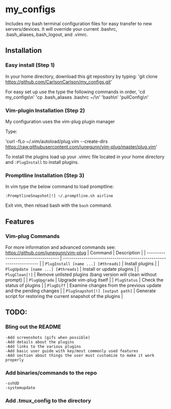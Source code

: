# my_configs
Includes my bash terminal configuration files for easy transfer to new servers/devices. It will override your current .bashrc, .bash_aliases,.bash_logout, and .vimrc.

## Installation 
### Easy install (Step 1)
In your home directory, download this git repository by typing:
'git clone https://github.com/CarlsonCarlson/my_configs.git'

For easy set up use the type the following commands in order, 
'cd my_configs\n'
'cp .bash_aliases .bashrc ~/\n'
'bash\n'
'pullConfig\n'

### Vim-plugin Installation (Step 2)
My configuration uses the vim-plug plugin manager

Type:

'curl -fLo ~/.vim/autoload/plug.vim --create-dirs \
    https://raw.githubusercontent.com/junegunn/vim-plug/master/plug.vim'
    
To install the plugins load up your .vimrc file located in your home directory and `:PlugInstall` to install plugins.

### Promptline Installation (Step 3)
In vim type the below command to load promptline:

`:PromptlineSnapshot[!] ~/.promptline.sh airline`

Exit vim, then reload bash with the `bash` command.


## Features
### Vim-plug Commands 
For more information and advanced commands see: https://github.com/junegunn/vim-plug
| Command                             | Description                                                        |
| ----------------------------------- | ------------------------------------------------------------------ |
| `PlugInstall [name ...] [#threads]` | Install plugins                                                    |
| `PlugUpdate [name ...] [#threads]`  | Install or update plugins                                          |
| `PlugClean[!]`                      | Remove unlisted plugins (bang version will clean without prompt) |
| `PlugUpgrade`                       | Upgrade vim-plug itself                                            |
| `PlugStatus`                        | Check the status of plugins                                        |
| `PlugDiff`                          | Examine changes from the previous update and the pending changes   |
| `PlugSnapshot[!] [output path]`     | Generate script for restoring the current snapshot of the plugins  |

## TODO:
### Bling out the README
    -Add screenshots (gifs when possible)
    -Add details about the plugins
    -Add links to the various plugins
    -Add basic user guide with key/most commonly used features
    -Add section about things the user must customize to make it work properly
### Add binaries/commands to the repo
    -sshUD
    -systemupdate
### Add .tmux_config to the directory
